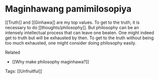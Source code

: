 # Maginhawang pamimilosopiya

[[Truth]] and [[Ginhawa]] are my top values. To get to the truth, it is necessary to do [[thoughts/philosophy]]. But philosophy can be an intensely intellectual process that can leave one beaten. One might indeed get to truth but will be exhausted by then. To get to the truth without being too much exhausted, one might consider doing philosophy easily.

Related

- [[Why make philosophy maginhawa?]]

Tags: [[Unfruitful]]

